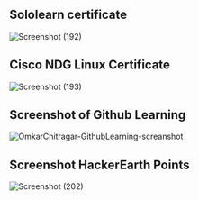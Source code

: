 ## Sololearn certificate
![Screenshot (192)](https://user-images.githubusercontent.com/42509490/153296810-ff984a41-74ec-4b37-b419-df74477c4cf3.png)

## Cisco NDG Linux Certificate
![Screenshot (193)](https://user-images.githubusercontent.com/42509490/153296926-48c0593b-18a7-467c-88cb-ff57631bbe70.png)

## Screenshot of Github Learning
![OmkarChitragar-GithubLearning-screanshot](https://user-images.githubusercontent.com/42509490/153296641-bc0ea810-65c6-4e90-b314-bab436bbf961.png)

## Screenshot HackerEarth Points
![Screenshot (202)](https://user-images.githubusercontent.com/42509490/153672727-2ae0a011-1d35-42ac-abc3-384e1bf61f3c.png)
